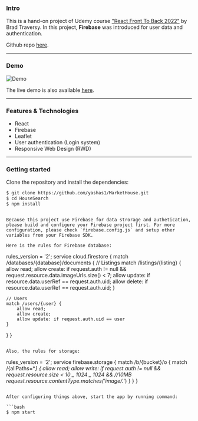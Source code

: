 ### Intro

This is a hand-on project of Udemy course ["React Front To Back 2022"](https://www.udemy.com/course/react-front-to-back-2022/) by Brad Traversy. In this project, **Firebase** was introduced for user data and authentication.

Github repo [here](https://github.com/asgoshawk/RFTB-marketplace-project).

---

### Demo

![Demo](https://i.imgur.com/U2xBXqx.gif)

The live demo is also available [here](https://house-marketplace-asgoshawk.vercel.app/).

---

### Features & Technologies

- React
- Firebase
- Leaflet
- User authentication (Login system)
- Responsive Web Design (RWD)

---

### Getting started

Clone the repository and install the dependencies:

```bash
$ git clone https://github.com/yashas1/MarketHouse.git
$ cd HouseSearch
$ npm install
```

```

Because this project use Firebase for data strorage and authetication, please build and configure your Firebase project first. For more configuration, please check `firebase.config.js` and setup other variables from your Firebase SDK.

Here is the rules for Firebase database:

```

rules_version = '2';
service cloud.firestore {
match /databases/{database}/documents {
// Listings
match /listings/{listing} {
allow read;
allow create: if request.auth != null && request.resource.data.imageUrls.size() < 7;
allow update: if resource.data.userRef == request.auth.uid;
allow delete: if resource.data.userRef == request.auth.uid;
}

    // Users
    match /users/{user} {
    	allow read;
    	allow create;
    	allow update: if request.auth.uid == user
    }

}
}

```

Also, the rules for storage:

```

rules_version = '2';
service firebase.storage {
match /b/{bucket}/o {
match /{allPaths=\*_} {
allow read;
allow write: if
request.auth != null &&
request.resource.size < 10 _ 1024 _ 1024 && //10MB
request.resource.contentType.matches('image/._')
}
}
}

````

After configuring things above, start the app by running command:

```bash
$ npm start
````
